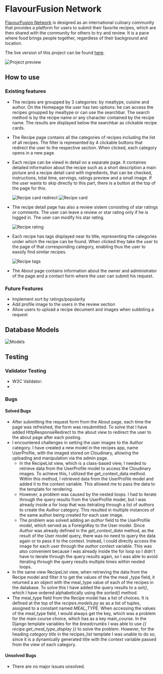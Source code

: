 # FlavourFusion Network

[FlavourFusion Network](https://flavour-fusion-network-a327ff165da1.herokuapp.com/) is designed as an international culinary community that provides a platform for users to submit their favorite recipes,
which are then shared with the community for others to try and review. It is a pace where food brings people together, regardless of their 
background and location.

The live version of this project can be found [here](https://flavour-fusion-network-a327ff165da1.herokuapp.com/).

![Project preview](static/images/final_project.png)

## How to use 

### Existing features

- The recipes are groupped by 3 categories: by mealtype, cuisine and author.
On the Homepage the user has two options: he can access the recipes groupped by mealtype or can use the searchbar. The search method is by the recipe name or any character contained by the recipe name. The results are displayed below the searchbar as clickable recipe cards.
- The Recipe page contains all the categories of recipes including the list of all recipes. The filter is represented by 4 clickable buttons that redirect the user to the respective section. When clicked, each category opens in a new page.
- Each recipe can be viewd in detail on a separate page. It containes detailed information about the recipe such as a short description a main picture and a recipe detail card with ingredients, that can be checked, instructions, total time, servings, ratings preview and a small image. If the user wants to skip directly to this part, there is a button at the top of the page for this.
    
    ![Recipe card redirect](static/images/redirect_button.png)
    ![Recipe card](static/images/recipe_card.png)
    

- The recipe detail page has also a review sistem consisting of star ratings or comments. The user can leave a review or star rating only if he is logged in. The user can modify his star rating.

    ![Recipe rating](static/images/recipe_rating.png)

- Each recipe has tags displayed near its title, representing the categories under which the recipe can be found. When clicked they take the user to the page of that corresponding category, enabling thus the user to eassily find similar recipes. 

    ![Recipe tags](static/images/tags.png)

- The About page contains information about the owner and administrator of the page and a contact form where the user can submit his request.


### Future Features

- Implement sort by ratings/popularity
- Add profile image to the users in the review section
- Allow users to upload a recipe decument and images when subbiting a request 

## Database Models

![Models](static/images/models.png)


## Testing


### Validator Testing

- W3C Validator:
 - 


### Bugs
#### Solved Bugs

- After submitting the request form from the About page, each time the page was refreshed, the form was resubmitted. To solve that I have added HttpResponseRedirect to the about view to redirect the user to the about page after each posting.
- I encountered challenges in setting the user images to the Author category. I have created a new model in the recipes app, name UserProfile, with the imaged stored on Cloudinary, allowing the uploading and manipulation via the admin page. 
   - In the RecipeList view, which is a class-based view, I needed to retrieve data from the UserProfile model to access the Cloudinary images. To achieve this, I utilized the get_context_data method. Within this method, I retrieved data from the UserProfile model and added it to the context variable. This allowed me to pass the data to the template for rendering.
   - However, a problem was caused by the nested loops. I had to iterate through the query results from the UserProfile model, but I was already inside a for loop that was itetrating through a list of _authors_ to create the _Author_ category. This resulted in multiple instances of the same author being created for each user image.
   - The problem was solved adding an _author_ field to the UserProfile model, which served as a ForeignKey to the User model. Since _Author_ was already defined in the _get_context_data_ method, as the result of the User model query, there was no need to query the data again or to pass it to the context. Instead, I could directly access the image for each user through the _author_ context variable. This was also convenient because I was already inside the for loop so I didn't have to iterate through the query results again, so I was able to avoid iterating through the query results multiple times within nested loops.
- In the same view RecipeList view, when retrieving the data from the Recipe model and filter it to get the values of the the meal _type field, it returned a an object with the meal_type value of each of the recipes in the database. To solve this I have added the query results to a _set()_, which I have ordered alphabetically using the _sorted()_ method.
- The meal_type field from the Recipe model has a list of choices. It is defined at the top of the _recipes.models.py_ as as a list of tuples, assigned to a constant named _MEAL_TYPE_. When accessing the values of the meal_type field, I would always get the key, which was a problem for the main course choice, which has as a key main_course. In the Django template variables for the _breadcrumbs_ I was able to use _{{ recipe.get_meal_type_display }}_ to solve the problem. However, for the heading  _category title_ in the recipes_list template I was unable to do so, since it is a dynamically generated title with the context variable passed from the view of each category.  

#### Unsolved Bugs

- There are no major issues unsolved.